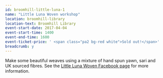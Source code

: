 ```yaml
---
id: broomhill-little-luna-1
name: "Little Luna Woven workshop"
location: broomhill-library
location-text: Broomhill Library
event-start-date: 2017-04-04
event-start-time: 1400
event-end-time: 1600
event-ticket-price: ' <span class="pa2 bg-red white">Sold out!</span>'
breadcrumb: y
---
```


Make some beautiful weaves using a mixture of hand spun yawn, sari and UK sourced fibres. See the [Little Luna Woven Facebook page](https://www.facebook.com/naturecultureweaves/) for more information.
